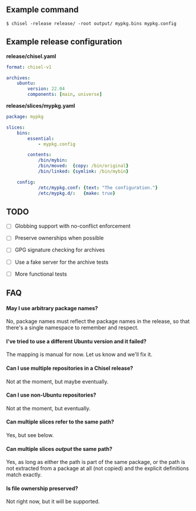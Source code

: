 ## Example command

```
$ chisel -release release/ -root output/ mypkg.bins mypkg.config
```

## Example release configuration

**release/chisel.yaml**
```yaml
format: chisel-v1

archives:
    ubuntu:
        version: 22.04
        components: [main, universe]
```

**release/slices/mypkg.yaml**
```yaml
package: mypkg

slices:
    bins:
        essential:
            - mypkg.config

        contents:
            /bin/mybin:
            /bin/moved:  {copy: /bin/original}
            /bin/linked: {symlink: /bin/mybin}

    config:
            /etc/mypkg.conf: {text: "The configuration."}
            /etc/mypkg.d/:   {make: true}
```

## TODO

- [ ] Globbing support with no-conflict enforcement
- [ ] Preserve ownerships when possible
- [ ] GPG signature checking for archives
- [ ] Use a fake server for the archive tests
- [ ] More functional tests


## FAQ

#### May I use arbitrary package names?

No, package names must reflect the package names in the release,
so that there's a single namespace to remember and respect.

#### I've tried to use a different Ubuntu version and it failed?

The mapping is manual for now. Let us know and we'll fix it.

#### Can I use multiple repositories in a Chisel release?

Not at the moment, but maybe eventually.

#### Can I use non-Ubuntu repositories?

Not at the moment, but eventually.

#### Can multiple slices refer to the same path?

Yes, but see below.

#### Can multiple slices _output_ the same path?

Yes, as long as either the path is part of the same package,
or the path is not extracted from a package at all (not copied)
and the explicit definitions match exactly.

#### Is file ownership preserved?

Not right now, but it will be supported.
